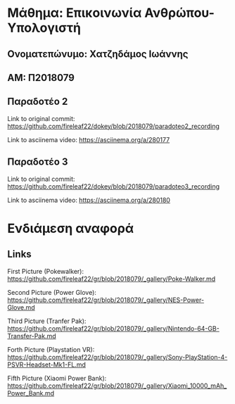 Μάθημα: Επικοινωνία Ανθρώπου-Υπολογιστή
=
Ονοματεπώνυμο: Χατζηδάμος Ιωάννης
-
ΑΜ: Π2018079
-
Παραδοτέο 2
-
Link to original commit: https://github.com/fireleaf22/dokey/blob/2018079/paradoteo2_recording

Link to asciinema video: https://asciinema.org/a/280177

Παραδοτέο 3
-
Link to original commit: https://github.com/fireleaf22/dokey/blob/2018079/paradoteo3_recording

Link to asciinema video: https://asciinema.org/a/280180


Ενδιάμεση αναφορά
=

Links
-

First Picture (Pokewalker): https://github.com/fireleaf22/gr/blob/2018079/_gallery/Poke-Walker.md

Second Picture (Power Glove): https://github.com/fireleaf22/gr/blob/2018079/_gallery/NES-Power-Glove.md

Third Picture (Tranfer Pak): https://github.com/fireleaf22/gr/blob/2018079/_gallery/Nintendo-64-GB-Transfer-Pak.md

Forth Picture (Playstation VR): https://github.com/fireleaf22/gr/blob/2018079/_gallery/Sony-PlayStation-4-PSVR-Headset-Mk1-FL.md

Fifth Picture (Xiaomi Power Bank): https://github.com/fireleaf22/gr/blob/2018079/_gallery/Xiaomi_10000_mAh_Power_Bank.md
